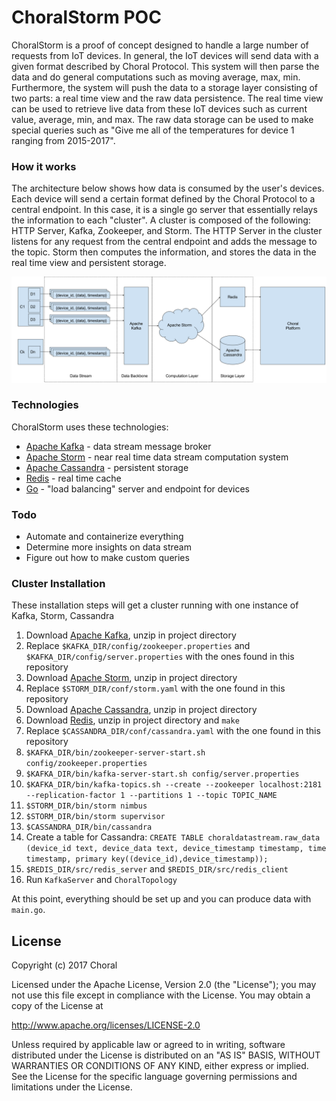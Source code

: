 # ChoralStorm POC
ChoralStorm is a proof of concept designed to handle a large number of requests from IoT devices. In general,
the IoT devices will send data with a given format described by Choral Protocol. This system will then 
parse the data and do general computations such as moving average, max, min. Furthermore, the system will push
the data to a storage layer consisting of two parts: a real time view and the raw data persistence. The real time
view can be used to retrieve live data from these IoT devices such as current value, average, min, and max. The raw
data storage can be used to make special queries such as "Give me all of the temperatures for device 1 ranging from 
2015-2017".

### How it works
The architecture below shows how data is consumed by the user's devices. Each device will send a certain format
defined by the Choral Protocol to a central endpoint. In this case, it is a single go server that essentially 
relays the information to each "cluster". A cluster is composed of the following: HTTP Server, Kafka, Zookeeper, and Storm.
The HTTP Server in the cluster listens for any request from the central endpoint and adds the message to the topic. Storm
then computes the information, and stores the data in the real time view and persistent storage.

![](/architecture.png)

### Technologies
ChoralStorm uses these technologies:

* [Apache Kafka] - data stream message broker
* [Apache Storm] - near real time data stream computation system
* [Apache Cassandra] - persistent storage
* [Redis] - real time cache
* [Go] - "load balancing" server and endpoint for devices 

### Todo
 - Automate and containerize everything
 - Determine more insights on data stream
 - Figure out how to make custom queries
 
### Cluster Installation
These installation steps will get a cluster running with one instance of Kafka, Storm, Cassandra
1. Download [Apache Kafka], unzip in project directory
1. Replace `$KAFKA_DIR/config/zookeeper.properties` and `$KAFKA_DIR/config/server.properties` with the ones found in this repository
1. Download [Apache Storm], unzip in project directory
1. Replace `$STORM_DIR/conf/storm.yaml` with the one found in this repository
1. Download [Apache Cassandra], unzip in project directory
1. Download [Redis], unzip in project directory and `make`
1. Replace `$CASSANDRA_DIR/conf/cassandra.yaml` with the one found in this repository
1. `$KAFKA_DIR/bin/zookeeper-server-start.sh config/zookeeper.properties`
1. `$KAFKA_DIR/bin/kafka-server-start.sh config/server.properties`
1. `$KAFKA_DIR/bin/kafka-topics.sh --create --zookeeper localhost:2181 --replication-factor 1 --partitions 1 --topic TOPIC_NAME`
1. `$STORM_DIR/bin/storm nimbus`
1. `$STORM_DIR/bin/storm supervisor`
1. `$CASSANDRA_DIR/bin/cassandra`
1. Create a table for Cassandra: `CREATE TABLE choraldatastream.raw_data (device_id text, device_data text, device_timestamp timestamp, time timestamp, primary key((device_id),device_timestamp));`
1. `$REDIS_DIR/src/redis_server` and `$REDIS_DIR/src/redis_client`
1. Run `KafkaServer` and `ChoralTopology`

At this point, everything should be set up and you can produce data with `main.go`.

License
----
Copyright (c) 2017 Choral

Licensed under the Apache License, Version 2.0 (the "License");
you may not use this file except in compliance with the License.
You may obtain a copy of the License at

   http://www.apache.org/licenses/LICENSE-2.0

Unless required by applicable law or agreed to in writing, software
distributed under the License is distributed on an "AS IS" BASIS,
WITHOUT WARRANTIES OR CONDITIONS OF ANY KIND, either express or implied.
See the License for the specific language governing permissions and
limitations under the License.

   [Apache Kafka]: <http://kafka.apache.org/>
   [Apache Storm]: <http://storm.apache.org/>
   [Apache Cassandra]: <http://cassandra.apache.org/>
   [Redis]: <http://redis.io>
   [Go]: <http://golang.org>
